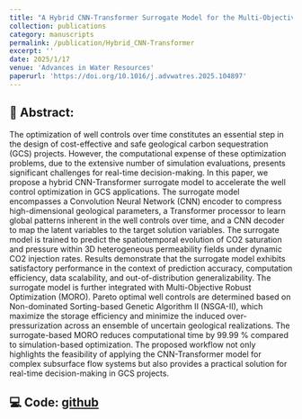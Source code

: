 ```yaml
---
title: "A Hybrid CNN-Transformer Surrogate Model for the Multi-Objective Robust Optimization of Geological Carbon Sequestration"
collection: publications
category: manuscripts
permalink: /publication/Hybrid_CNN-Transformer
excerpt: ''
date: 2025/1/17
venue: 'Advances in Water Resources'
paperurl: 'https://doi.org/10.1016/j.advwatres.2025.104897'
---
```

## :page_facing_up: **Abstract:**  
The optimization of well controls over time constitutes an essential step in the design of cost-effective and safe geological carbon sequestration (GCS) projects. However, the computational expense of these optimization problems, due to the extensive number of simulation evaluations, presents significant challenges for real-time decision-making. In this paper, we propose a hybrid CNN-Transformer surrogate model to accelerate the well control optimization in GCS applications. The surrogate model encompasses a Convolution Neural Network (CNN) encoder to compress high-dimensional geological parameters, a Transformer processor to learn global patterns inherent in the well controls over time, and a CNN decoder to map the latent variables to the target solution variables. The surrogate model is trained to predict the spatiotemporal evolution of CO2 saturation and pressure within 3D heterogeneous permeability fields under dynamic CO2 injection rates. Results demonstrate that the surrogate model exhibits satisfactory performance in the context of prediction accuracy, computation efficiency, data scalability, and out-of-distribution generalizability. The surrogate model is further integrated with Multi-Objective Robust Optimization (MORO). Pareto optimal well controls are determined based on Non-dominated Sorting-based Genetic Algorithm II (NSGA-II), which maximize the storage efficiency and minimize the induced over-pressurization across an ensemble of uncertain geological realizations. The surrogate-based MORO reduces computational time by 99.99 % compared to simulation-based optimization. The proposed workflow not only highlights the feasibility of applying the CNN-Transformer model for complex subsurface flow systems but also provides a practical solution for real-time decision-making in GCS projects.
## :computer: **Code:** [github](https://github.com/fengzhao1239/CNN-Transformer)
